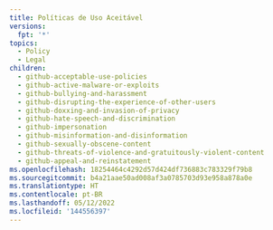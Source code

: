```yaml
---
title: Políticas de Uso Aceitável
versions:
  fpt: '*'
topics:
  - Policy
  - Legal
children:
  - github-acceptable-use-policies
  - github-active-malware-or-exploits
  - github-bullying-and-harassment
  - github-disrupting-the-experience-of-other-users
  - github-doxxing-and-invasion-of-privacy
  - github-hate-speech-and-discrimination
  - github-impersonation
  - github-misinformation-and-disinformation
  - github-sexually-obscene-content
  - github-threats-of-violence-and-gratuitously-violent-content
  - github-appeal-and-reinstatement
ms.openlocfilehash: 18254464c4292d57d424df736883c783329f79b8
ms.sourcegitcommit: b4a21aae50ad008af3a0785703d93e958a878a0e
ms.translationtype: HT
ms.contentlocale: pt-BR
ms.lasthandoff: 05/12/2022
ms.locfileid: '144556397'
---
```


